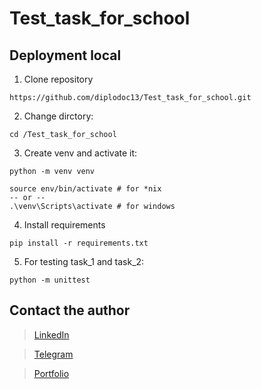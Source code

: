 # Test_task_for_school


## Deployment local

1. Clone repository 
```
https://github.com/diplodoc13/Test_task_for_school.git
```
2. Change dirctory:
```
cd /Test_task_for_school
```
3. Create venv and activate it:
```
python -m venv venv

source env/bin/activate # for *nix
-- or --
.\venv\Scripts\activate # for windows
```
4. Install requirements
```
pip install -r requirements.txt
```
5. For testing task_1 and task_2:
```
python -m unittest
```



## Contact the author
>[LinkedIn](http://linkedin.com/in/maxim-usanin/)

>[Telegram](https://t.me/m5286606)

>[Portfolio](https://github.com/diplodoc13)